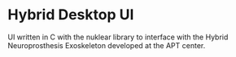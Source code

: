 # Hybrid Desktop UI

UI written in C with the nuklear library to interface with the Hybrid Neuroprosthesis Exoskeleton developed at the APT center.
